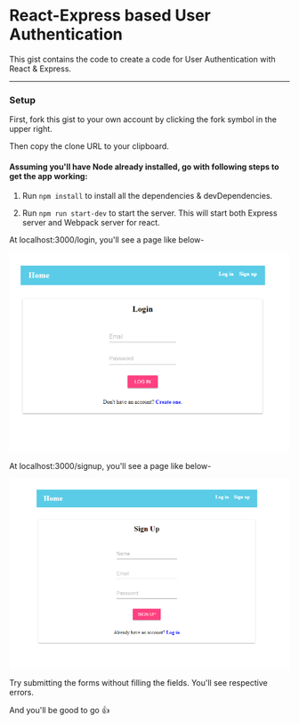 # React-Express based User Authentication

This gist contains the code to create a code for User Authentication with React & Express.

----
### Setup

First, fork this gist to your own account by clicking the fork symbol in the upper right.

Then copy the clone URL to your clipboard.

#### Assuming you'll have Node already installed, go with following steps to get the app working:

1. Run `npm install` to install all the dependencies & devDependencies.

2. Run `npm run start-dev` to start the server. This will start both Express server and Webpack server for react.

At localhost:3000/login, you'll see a page like below-

![Alt text](/public/assets/images/login.png?raw=true "Login")

At localhost:3000/signup, you'll see a page like below-

![Alt text](/public/assets/images/signup.png?raw=true "Sign Up")

Try submitting the forms without filling the fields. You'll see respective errors.

And you'll be good to go :thumbsup:
